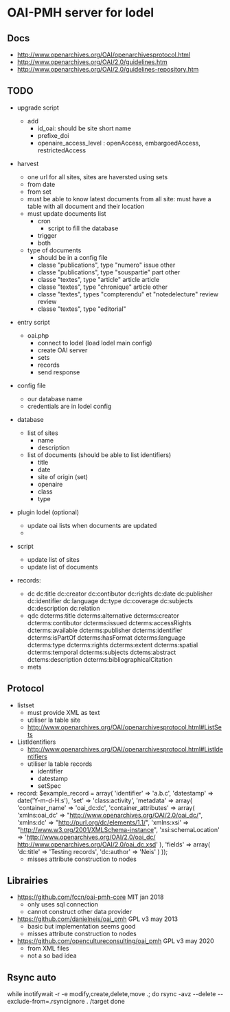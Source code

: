 # OAI-PMH server for lodel

## Docs
- http://www.openarchives.org/OAI/openarchivesprotocol.html
- http://www.openarchives.org/OAI/2.0/guidelines.htm
- http://www.openarchives.org/OAI/2.0/guidelines-repository.htm


## TODO
- upgrade script
    - add
        - id_oai: should be site short name
        - prefixe_doi
        - openaire_access_level : openAccess, embargoedAccess, restrictedAccess
- harvest
    - one url for all sites, sites are haversted using sets
    - from date
    - from set
    - must be able to know latest documents from all site: must have a table with all document and their location
    - must update documents list
        - cron
            - script to fill the database
        - trigger
        - both
    - type of documents
        - should be in a config file
        - classe "publications", type "numero" 	issue 	other
        - classe "publications", type "souspartie" 	part 	other
        - classe "textes", type "article" 	article 	article
        - classe "textes", type "chronique" 	article 	other
        - classe "textes", types "compterendu" et "notedelecture" 	review 	review
        - classe "textes", type "editorial"
        

- entry script
    - oai.php
        - connect to lodel (load lodel main config)
        - create OAI server
        - sets
        - records
        - send response
- config file
    - our database name
    - credentials are in lodel config
- database
    - list of sites
        - name
        - description
    - list of documents (should be able to list identifiers)
        - title
        - date
        - site of origin (set)
        - openaire
        - class
        - type
- plugin lodel (optional)
    - update oai lists when documents are updated
    - 
- script
    - update list of sites
    - update list of documents
- records:
    - dc
        dc:title
        dc:creator
        dc:contibutor
        dc:rights
        dc:date
        dc:publisher
        dc:identifier
        dc:language
        dc:type
        dc:coverage
        dc:subjects
        dc:description
        dc:relation
    - qdc
        dcterms:title
        dcterms:alternative
        dcterms:creator
        dcterms:contibutor
        dcterms:issued
        dcterms:accessRights
        dcterms:available
        dcterms:publisher
        dcterms:identifier
        dcterms:isPartOf
        dcterms:hasFormat
        dcterms:language
        dcterms:type
        dcterms:rights
        dcterms:extent
        dcterms:spatial
        dcterms:temporal
        dcterms:subjects
        dctems:abstract
        dctems:description
        dcterms:bibliographicalCitation
    - mets

    
## Protocol 
- listset
    - must provide XML as text
    - utiliser la table site
    - http://www.openarchives.org/OAI/openarchivesprotocol.html#ListSets
- ListIdentifiers
    - http://www.openarchives.org/OAI/openarchivesprotocol.html#ListIdentifiers
    - utiliser la table records
        - identifier
        - datestamp
        - setSpec
- record:
    $example_record = array(
        'identifier' => 'a.b.c',
        'datestamp' => date('Y-m-d-H:s'),
        'set' => 'class:activity',
        'metadata' => array(
            'container_name' => 'oai_dc:dc',
            'container_attributes' => array(
                'xmlns:oai_dc' => "http://www.openarchives.org/OAI/2.0/oai_dc/",
                'xmlns:dc' => "http://purl.org/dc/elements/1.1/",
                'xmlns:xsi' => "http://www.w3.org/2001/XMLSchema-instance",
                'xsi:schemaLocation' =>
                'http://www.openarchives.org/OAI/2.0/oai_dc/ http://www.openarchives.org/OAI/2.0/oai_dc.xsd'
            ),
            'fields' => array(
                'dc:title' => 'Testing records',
                'dc:author' => 'Neis'
            )
       ));
    - misses attribute construction to nodes

## Librairies
- https://github.com/fccn/oai-pmh-core MIT jan 2018
    - only uses sql connection
    - cannot construct other data provider
- https://github.com/danielneis/oai_pmh GPL v3  may 2013
    - basic but implementation seems good
    - misses attribute construction to nodes
- https://github.com/opencultureconsulting/oai_pmh GPL v3 may 2020
    - from XML files
    - not a so bad idea 

## Rsync auto
while inotifywait -r -e modify,create,delete,move .; do
    rsync -avz --delete --exclude-from=.rsyncignore . /target
done
